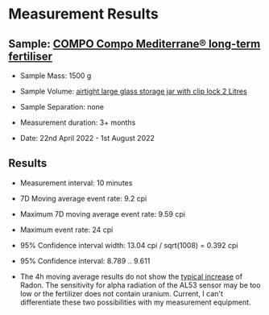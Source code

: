  
# Measurement Results


## Sample: 	[COMPO Compo Mediterrane® long-term fertiliser](https://www.amazon.de/Compo-COMPO-Mediterrane%C2%AE-Langzeit-D%C3%BCnger/dp/B073GCQF1K)


- Sample Mass: 1500 g

- Sample Volume: [airtight large glass storage jar with clip lock 2 Litres](https://www.amazon.de/-/en/gp/product/B0055KE15A)

- Sample Separation: none

- Measurement duration: 3+ months

- Date: 22nd April 2022 - 1st August 2022


## Results

- Measurement interval: 10 minutes
- 7D Moving average event rate: 9.2 cpi
- Maximum 7D moving average event rate: 9.59 cpi
- Maximum event rate: 24 cpi
- 95% Confidence interval width: 13.04 cpi / sqrt(1008) = 0.392 cpi
- 95% Confidence interval: 8.789 .. 9.611


- The 4h moving average results do not show the [typical increase](http://www.opengeiger.de/RadonDuenger/RadonDuenger.html) of  Radon. The sensitivity for alpha radiation of the AL53 sensor may be too low or the fertilizer does not contain uranium. Current, I can't differentiate these two possibilities with my measurement equipment.